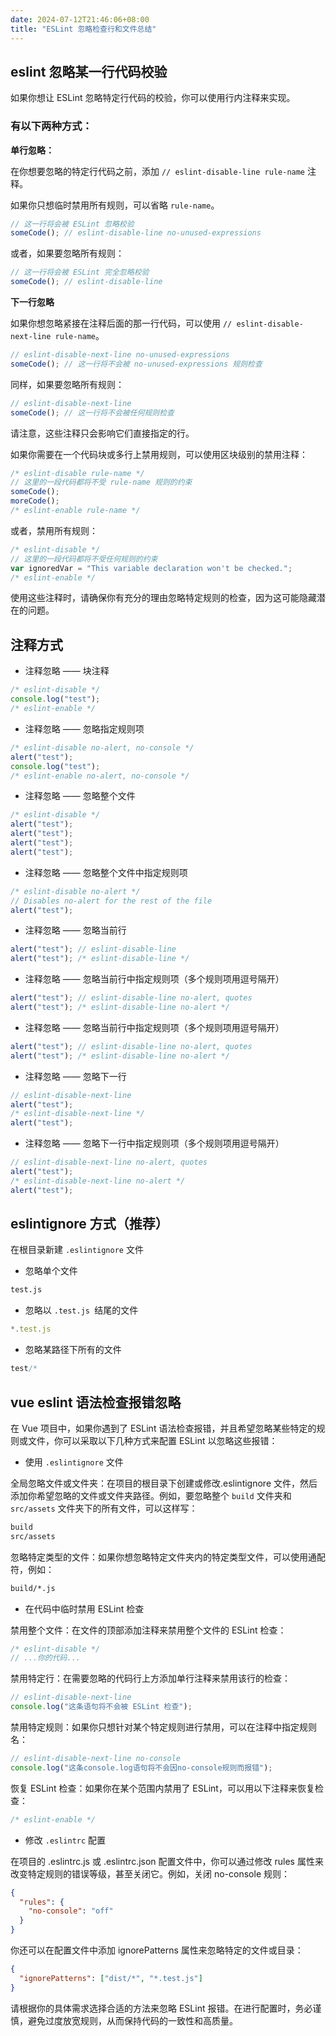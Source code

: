 ```yaml
---
date: 2024-07-12T21:46:06+08:00
title: "ESLint 忽略检查行和文件总结"
---
```


## eslint 忽略某一行代码校验

如果你想让 ESLint 忽略特定行代码的校验，你可以使用行内注释来实现。

### 有以下两种方式：

**单行忽略：**

在你想要忽略的特定行代码之前，添加 `// eslint-disable-line rule-name` 注释。

如果你只想临时禁用所有规则，可以省略 `rule-name`。

```js
// 这一行将会被 ESLint 忽略校验
someCode(); // eslint-disable-line no-unused-expressions
```

或者，如果要忽略所有规则：

```js
// 这一行将会被 ESLint 完全忽略校验
someCode(); // eslint-disable-line
```

**下一行忽略**

如果你想忽略紧接在注释后面的那一行代码，可以使用 `// eslint-disable-next-line rule-name`。

```js
// eslint-disable-next-line no-unused-expressions
someCode(); // 这一行将不会被 no-unused-expressions 规则检查
```

同样，如果要忽略所有规则：

```js
// eslint-disable-next-line
someCode(); // 这一行将不会被任何规则检查
```

请注意，这些注释只会影响它们直接指定的行。

如果你需要在一个代码块或多行上禁用规则，可以使用区块级别的禁用注释：

```js
/* eslint-disable rule-name */
// 这里的一段代码都将不受 rule-name 规则的约束
someCode();
moreCode();
/* eslint-enable rule-name */
```

或者，禁用所有规则：

```js
/* eslint-disable */
// 这里的一段代码都将不受任何规则的约束
var ignoredVar = "This variable declaration won't be checked.";
/* eslint-enable */
```

使用这些注释时，请确保你有充分的理由忽略特定规则的检查，因为这可能隐藏潜在的问题。

## 注释方式

- 注释忽略 —— 块注释

```js
/* eslint-disable */
console.log("test");
/* eslint-enable */
```

- 注释忽略 —— 忽略指定规则项

```js
/* eslint-disable no-alert, no-console */
alert("test");
console.log("test");
/* eslint-enable no-alert, no-console */
```

- 注释忽略 —— 忽略整个文件

```js
/* eslint-disable */
alert("test");
alert("test");
alert("test");
alert("test");
```

- 注释忽略 —— 忽略整个文件中指定规则项

```js
/* eslint-disable no-alert */
// Disables no-alert for the rest of the file
alert("test");
```

- 注释忽略 —— 忽略当前行

```js
alert("test"); // eslint-disable-line
alert("test"); /* eslint-disable-line */
```

- 注释忽略 —— 忽略当前行中指定规则项（多个规则项用逗号隔开）

```js
alert("test"); // eslint-disable-line no-alert, quotes
alert("test"); /* eslint-disable-line no-alert */
```

- 注释忽略 —— 忽略当前行中指定规则项（多个规则项用逗号隔开）

```js
alert("test"); // eslint-disable-line no-alert, quotes
alert("test"); /* eslint-disable-line no-alert */
```

- 注释忽略 —— 忽略下一行

```js
// eslint-disable-next-line
alert("test");
/* eslint-disable-next-line */
alert("test");
```

- 注释忽略 —— 忽略下一行中指定规则项（多个规则项用逗号隔开）

```js
// eslint-disable-next-line no-alert, quotes
alert("test");
/* eslint-disable-next-line no-alert */
alert("test");
```

## eslintignore 方式（推荐）

在根目录新建 `.eslintignore` 文件

- 忽略单个文件

```bash
test.js
```

- 忽略以 `.test.js `结尾的文件

```js
*.test.js
```

- 忽略某路径下所有的文件

```js
test/*
```

## vue eslint 语法检查报错忽略

在 Vue 项目中，如果你遇到了 ESLint 语法检查报错，并且希望忽略某些特定的规则或文件，你可以采取以下几种方式来配置 ESLint 以忽略这些报错：

- 使用 `.eslintignore` 文件

全局忽略文件或文件夹：在项目的根目录下创建或修改.eslintignore 文件，然后添加你希望忽略的文件或文件夹路径。例如，要忽略整个 `build` 文件夹和 `src/assets` 文件夹下的所有文件，可以这样写：

```bash
build
src/assets
```

忽略特定类型的文件：如果你想忽略特定文件夹内的特定类型文件，可以使用通配符，例如：

```bash
build/*.js
```

- 在代码中临时禁用 ESLint 检查

禁用整个文件：在文件的顶部添加注释来禁用整个文件的 ESLint 检查：

```js
/* eslint-disable */
// ...你的代码...
```

禁用特定行：在需要忽略的代码行上方添加单行注释来禁用该行的检查：

```js
// eslint-disable-next-line
console.log("这条语句将不会被 ESLint 检查");
```

禁用特定规则：如果你只想针对某个特定规则进行禁用，可以在注释中指定规则名：

```js
// eslint-disable-next-line no-console
console.log("这条console.log语句将不会因no-console规则而报错");
```

恢复 ESLint 检查：如果你在某个范围内禁用了 ESLint，可以用以下注释来恢复检查：

```js
/* eslint-enable */
```

- 修改 `.eslintrc` 配置

在项目的 .eslintrc.js 或 .eslintrc.json 配置文件中，你可以通过修改 rules 属性来改变特定规则的错误等级，甚至关闭它。例如，关闭 no-console 规则：

```json
{
  "rules": {
    "no-console": "off"
  }
}
```

你还可以在配置文件中添加 ignorePatterns 属性来忽略特定的文件或目录：

```json
{
  "ignorePatterns": ["dist/*", "*.test.js"]
}
```

请根据你的具体需求选择合适的方法来忽略 ESLint 报错。在进行配置时，务必谨慎，避免过度放宽规则，从而保持代码的一致性和高质量。
